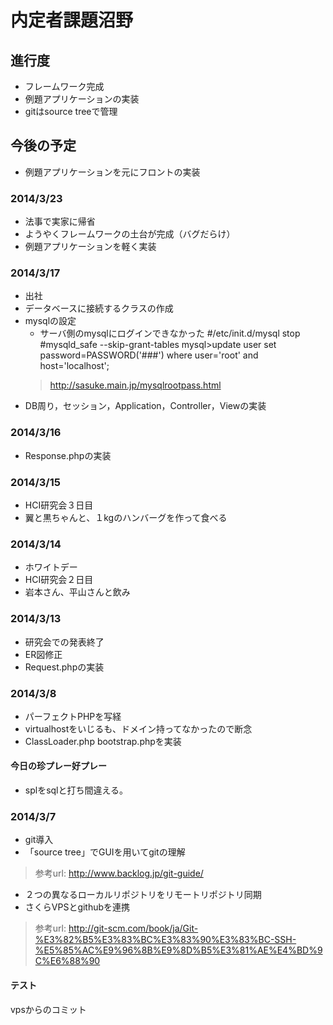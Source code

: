 # 内定者課題沼野
## 進行度
* フレームワーク完成
* 例題アプリケーションの実装
* gitはsource treeで管理

## 今後の予定
* 例題アプリケーションを元にフロントの実装

### 2014/3/23
* 法事で実家に帰省
* ようやくフレームワークの土台が完成（バグだらけ）
* 例題アプリケーションを軽く実装

### 2014/3/17
* 出社
* データベースに接続するクラスの作成
* mysqlの設定
	* サーバ側のmysqlにログインできなかった
	#/etc/init.d/mysql stop 
	#mysqld_safe --skip-grant-tables
	mysql>update user set password=PASSWORD('###') where user='root' and host='localhost';
    > http://sasuke.main.jp/mysqlrootpass.html
* DB周り，セッション，Application，Controller，Viewの実装

### 2014/3/16
* Response.phpの実装

### 2014/3/15
* HCI研究会３日目
* 翼と黒ちゃんと、１kgのハンバーグを作って食べる

### 2014/3/14
* ホワイトデー
* HCI研究会２日目
* 岩本さん、平山さんと飲み

### 2014/3/13
* 研究会での発表終了
* ER図修正
* Request.phpの実装

### 2014/3/8
* パーフェクトPHPを写経
* virtualhostをいじるも、ドメイン持ってなかったので断念
* ClassLoader.php bootstrap.phpを実装

#### 今日の珍プレー好プレー
* splをsqlと打ち間違える。

### 2014/3/7
* git導入
* 「source tree」でGUIを用いてgitの理解  
> 参考url: <http://www.backlog.jp/git-guide/>
* ２つの異なるローカルリポジトリをリモートリポジトリ同期
* さくらVPSとgithubを連携  
> 参考url: <http://git-scm.com/book/ja/Git-%E3%82%B5%E3%83%BC%E3%83%90%E3%83%BC-SSH-%E5%85%AC%E9%96%8B%E9%8D%B5%E3%81%AE%E4%BD%9C%E6%88%90>

#### テスト
vpsからのコミット
